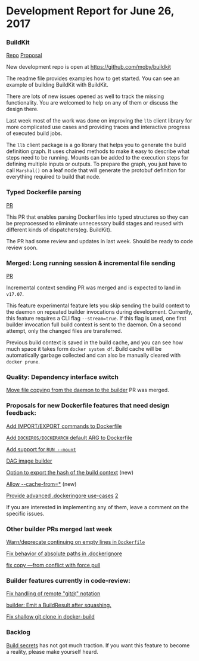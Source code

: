 # Development Report for June 26, 2017


### BuildKit

[Repo](https://github.com/moby/buildkit)
[Proposal](https://github.com/moby/moby/issues/32925)

New development repo is open at https://github.com/moby/buildkit

The readme file provides examples how to get started. You can see an example of building BuildKit with BuildKit.

There are lots of new issues opened as well to track the missing functionality. You are welcomed to help on any of them or discuss the design there.

Last week most of the work was done on improving the `llb` client library for more complicated use cases and providing traces and interactive progress of executed build jobs.

The `llb` client package is a go library that helps you to generate the build definition graph. It uses chained methods to make it easy to describe what steps need to be running. Mounts can be added to the execution steps for defining multiple inputs or outputs. To prepare the graph, you just have to call `Marshal()` on a leaf node that will generate the protobuf definition for everything required to build that node.

### Typed Dockerfile parsing

[PR](https://github.com/moby/moby/pull/33492)

This PR that enables parsing Dockerfiles into typed structures so they can be preprocessed to eliminate unnecessary build stages and reused with different kinds of dispatchers(eg. BuildKit).

The PR had some review and updates in last week. Should be ready to code review soon.

### Merged: Long running session & incremental file sending

[PR](https://github.com/moby/moby/pull/32677) 

Incremental context sending PR was merged and is expected to land in `v17.07`.

This feature experimental feature lets you skip sending the build context to the daemon on repeated builder invocations during development. Currently, this feature requires a CLI flag `--stream=true`. If this flag is used, one first builder invocation full build context is sent to the daemon. On a second attempt, only the changed files are transferred.

Previous build context is saved in the build cache, and you can see how much space it takes form `docker system df`. Build cache will be automatically garbage collected and can also be manually cleared with `docker prune`.

### Quality: Dependency interface switch

[Move file copying from the daemon to the builder](https://github.com/moby/moby/pull/33454) PR was merged.


### Proposals for new Dockerfile features that need design feedback:

[Add IMPORT/EXPORT commands to Dockerfile](https://github.com/moby/moby/issues/32100)

[Add `DOCKEROS/DOCKERARCH` default ARG to Dockerfile](https://github.com/moby/moby/issues/32487)

[Add support for `RUN --mount`](https://github.com/moby/moby/issues/32507)

[DAG image builder](https://github.com/moby/moby/issues/32550)

[Option to export the hash of the build context](https://github.com/moby/moby/issues/32963) (new)

[Allow --cache-from=*](https://github.com/moby/moby/issues/33002#issuecomment-299041162) (new)

[Provide advanced .dockeringore use-cases](https://github.com/moby/moby/issues/12886) [2](https://github.com/moby/moby/issues/12886#issuecomment-306247989)

If you are interested in implementing any of them, leave a comment on the specific issues.

### Other builder PRs merged last week

[Warn/deprecate continuing on empty lines in `Dockerfile`](https://github.com/moby/moby/pull/29161)

[Fix behavior of absolute paths in .dockerignore](https://github.com/moby/moby/pull/32088)

[fix copy —from conflict with force pull](https://github.com/moby/moby/pull/33735)

### Builder features currently in code-review:

[Fix handling of remote "git@" notation](https://github.com/moby/moby/pull/33696)

[builder: Emit a BuildResult after squashing.](https://github.com/moby/moby/pull/33824)

[Fix shallow git clone in docker-build](https://github.com/moby/moby/pull/33704)

### Backlog

[Build secrets](https://github.com/moby/moby/issues/33343) has not got much traction. If you want this feature to become a reality, please make yourself heard.